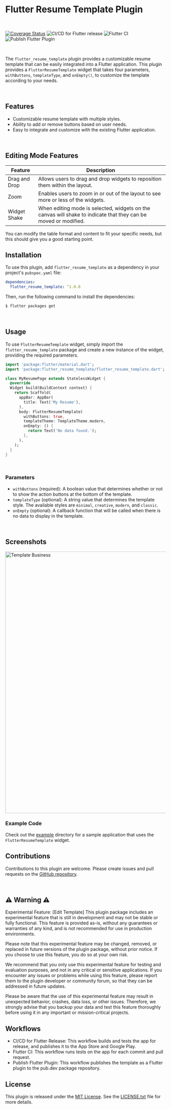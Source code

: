# Flutter Resume Template Plugin
<br/>

[![Coverage Status](https://coveralls.io/repos/github/JordyHers/flutter_resume_template/badge.svg?branch=master)](https://coveralls.io/github/JordyHers/flutter_resume_template?branch=master)
![CI/CD for Flutter release](https://github.com/JordyHers/flutter_resume_template/workflows/CI/CD%20for%20Flutter%20release/badge.svg)
![Flutter CI](https://github.com/JordyHers/flutter_resume_template/workflows/Flutter%20CI/badge.svg)
![Publish Flutter Plugin](https://github.com/JordyHers/flutter_resume_template/workflows/Publish%20Flutter%20Plugin/badge.svg)

<br/>

The `flutter_resume_template` plugin provides a customizable resume template that can be easily integrated into a Flutter application. This plugin provides a `FlutterResumeTemplate` widget that takes four parameters, `withButtons`, `templateType`, and `onEmpty()`, to customize the template according to your needs.

<br/>

## Features

- Customizable resume template with multiple styles.
- Ability to add or remove buttons based on user needs.
- Easy to integrate and customize with the existing Flutter application.

 
<br/>




## Editing Mode Features

| Feature | Description |
|---------|-------------|
| Drag and Drop | Allows users to drag and drop widgets to reposition them within the layout. |
| Zoom | Enables users to zoom in or out of the layout to see more or less of the widgets. |
| Widget Shake | When editing mode is selected, widgets on the canvas will shake to indicate that they can be moved or modified. |

You can modify the table format and content to fit your specific needs, but this should give you a good starting point.
<br/>

## Installation

To use this plugin, add `flutter_resume_template` as a dependency in your project's `pubspec.yaml` file:

```yaml
dependencies:
  flutter_resume_template: ^1.0.0
```

Then, run the following command to install the dependencies:

```bash
$ flutter packages get
```
<br/>

## Usage

To use `FlutterResumeTemplate` widget, simply import the `flutter_resume_template` package and create a new instance of the widget, providing the required parameters.

```dart
import 'package:flutter/material.dart';
import 'package:flutter_resume_template/flutter_resume_template.dart';

class MyResumePage extends StatelessWidget {
  @override
  Widget build(BuildContext context) {
    return Scaffold(
      appBar: AppBar(
        title: Text('My Resume'),
      ),
      body: FlutterResumeTemplate(
        withButtons: true,
        templateTheme: TemplateTheme.modern,
        onEmpty: () {
          return Text('No data found.');
        },
      ),
    );
  }
}
```
<br/>

### Parameters

- `withButtons` (required): A boolean value that determines whether or not to show the action buttons at the bottom of the template.
- `templateType` (optional): A string value that determines the template style. The available styles are `minimal`, `creative`, `modern`, and `classic`.
- `onEmpty` (optional): A callback function that will be called when there is no data to display in the template.

<br/>

## Screenshots

<img width="818" align="center" alt="Template Business" src="https://user-images.githubusercontent.com/49708438/233688118-5b6969e0-6434-4e9a-a8dc-6b1000b0316d.png">


### Example Code

Check out the [example](example) directory for a sample application that uses the `FlutterResumeTemplate` widget.
<br/>

## Contributions

Contributions to this plugin are welcome. Please create issues and pull requests on the [GitHub repository](https://github.com/jordyhers/flutter_resume_template).

<br/>

  <h2>⚠️ Warning ⚠️</h2>

Experimental Feature: [Edit Template]
 This plugin package includes an experimental feature that is still in development and may not be stable or fully functional.
 This feature is provided as-is, without any guarantees or warranties of any kind, and is not recommended for use in production environments.

 Please note that this experimental feature may be changed, removed, 
 or replaced in future versions of the plugin package, without prior notice. 
 If you choose to use this feature, you do so at your own risk.

 We recommend that you only use this experimental feature for testing and evaluation purposes, and not in any critical or sensitive applications.
 If you encounter any issues or problems while using this feature,
 please report them to the plugin developer or community forum, so that they can be addressed in future updates.

 Please be aware that the use of this experimental feature may result in unexpected behavior, crashes, data loss, 
 or other issues. Therefore, we strongly advise that you backup your data and test this feature thoroughly before 
 using it in any important or mission-critical projects.


## Workflows

- CI/CD for Flutter Release: This workflow builds and tests the app for release, and publishes it to the App Store and Google Play.
- Flutter CI: This workflow runs tests on the app for each commit and pull request.
- Publish Flutter Plugin: This workflow publishes the template as a Flutter plugin to the pub.dev package repository.

## License

This plugin is released under the [MIT License](https://github.com/JordyHers/flutter_resume_template/blob/34704667781ba7b286f4b2c667951a261d1e1763/LICENSE). See the [LICENSE.txt](LICENSE) file for more details.





